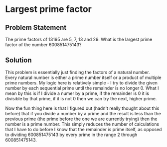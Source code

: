 # 	Largest prime factor

## Problem Statement
The prime factors of 13195 are 5, 7, 13 and 29.
What is the largest prime factor of the number 600851475143?

## Solution
This problem is essentially just finding the factors of a natural number. Every natural number is either a prime number itself or a product of multiple prime numbers. My logic here is relatively simple - I try to divide the given number by each sequential prime until the remainder is no longer 0. What I mean by this is if I divide a numer by a prime, if the remainder is 0 it is divisible by that prime, if it is not 0 then we can try the next, higher prime.

Now the fun thing here is that I figured out (hadn't really thought about this before) that if you divide a number by a prime and the result is less than the previous prime (the prime before the one we are currently trying) then the number is a prime number. This simply reduces the number of calculations that I have to do before I know that the remainder is prime itself, as opposed to dividing 600851475143 by every prime in the range 2 through 600851475143.
